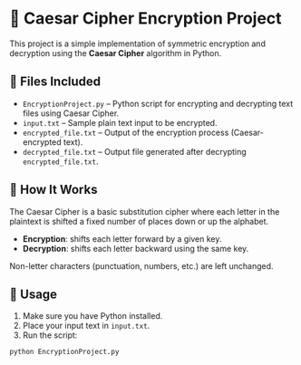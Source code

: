 # 🔐 Caesar Cipher Encryption Project

This project is a simple implementation of symmetric encryption and decryption using the **Caesar Cipher** algorithm in Python.

## 📂 Files Included

- `EncryptionProject.py` – Python script for encrypting and decrypting text files using Caesar Cipher.
- `input.txt` – Sample plain text input to be encrypted.
- `encrypted_file.txt` – Output of the encryption process (Caesar-encrypted text).
- `decrypted_file.txt` – Output file generated after decrypting `encrypted_file.txt`.
  
## 🧠 How It Works

The Caesar Cipher is a basic substitution cipher where each letter in the plaintext is shifted a fixed number of places down or up the alphabet.

- **Encryption**: shifts each letter forward by a given key.
- **Decryption**: shifts each letter backward using the same key.

Non-letter characters (punctuation, numbers, etc.) are left unchanged.

## 🚀 Usage

1. Make sure you have Python installed.
2. Place your input text in `input.txt`.
3. Run the script:

```bash
python EncryptionProject.py
